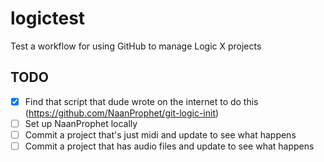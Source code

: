 # logictest
Test a workflow for using GitHub to manage Logic X projects

## TODO

- [x] Find that script that dude wrote on the internet to do this (https://github.com/NaanProphet/git-logic-init)
- [ ] Set up NaanProphet locally
- [ ] Commit a project that's just midi and update to see what happens
- [ ] Commit a project that has audio files and update to see what happens
